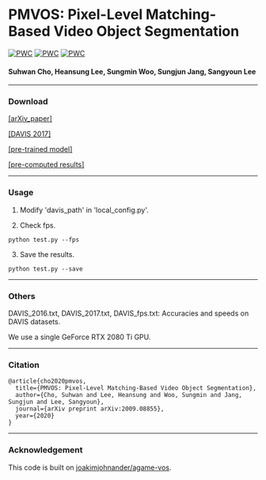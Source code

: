 # PMVOS: Pixel-Level Matching-Based Video Object Segmentation

[![PWC](https://img.shields.io/endpoint.svg?url=https://paperswithcode.com/badge/pmvos-pixel-level-matching-based-video-object/visual-object-tracking-on-davis-2016)](https://paperswithcode.com/sota/visual-object-tracking-on-davis-2016?p=pmvos-pixel-level-matching-based-video-object)
[![PWC](https://img.shields.io/endpoint.svg?url=https://paperswithcode.com/badge/pmvos-pixel-level-matching-based-video-object/visual-object-tracking-on-davis-2017)](https://paperswithcode.com/sota/visual-object-tracking-on-davis-2017?p=pmvos-pixel-level-matching-based-video-object)
[![PWC](https://img.shields.io/endpoint.svg?url=https://paperswithcode.com/badge/pmvos-pixel-level-matching-based-video-object/video-object-segmentation-on-youtube-vos)](https://paperswithcode.com/sota/video-object-segmentation-on-youtube-vos?p=pmvos-pixel-level-matching-based-video-object)


#### Suhwan Cho, Heansung Lee, Sungmin Woo, Sungjun Jang, Sangyoun Lee


---
### Download
[[arXiv_paper]](https://arxiv.org/pdf/2009.08855.pdf)


[[DAVIS 2017]](https://davischallenge.org/davis2017/code.html)


[[pre-trained model]](https://drive.google.com/file/d/189Vx0ow8LZ3bQowH3Tgiu3WIe7swur1f/view?usp=sharing)


[[pre-computed results]](https://drive.google.com/file/d/1Em5Ryr6m54h5Lv_VLLqHNKXqQfcmIiNf/view?usp=sharing)


---
### Usage
1. Modify 'davis_path' in 'local_config.py'.

2. Check fps.
```
python test.py --fps
```

3. Save the results.
```
python test.py --save
```

---
### Others
DAVIS_2016.txt, DAVIS_2017.txt, DAVIS_fps.txt: Accuracies and speeds on DAVIS datasets.

We use a single GeForce RTX 2080 Ti GPU.


---
### Citation
```
@article{cho2020pmvos,
  title={PMVOS: Pixel-Level Matching-Based Video Object Segmentation},
  author={Cho, Suhwan and Lee, Heansung and Woo, Sungmin and Jang, Sungjun and Lee, Sangyoun},
  journal={arXiv preprint arXiv:2009.08855},
  year={2020}
}
```

---
### Acknowledgement
This code is built on [joakimjohnander/agame-vos](https://github.com/joakimjohnander/agame-vos).
